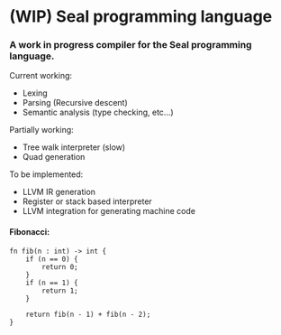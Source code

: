 # (WIP) Seal programming language

### A work in progress compiler for the Seal programming language.

Current working:

- Lexing
- Parsing (Recursive descent)
- Semantic analysis (type checking, etc...)

Partially working:

- Tree walk interpreter (slow)
- Quad generation

To be implemented:

- LLVM IR generation
- Register or stack based interpreter
- LLVM integration for generating machine code

#### Fibonacci:

```
fn fib(n : int) -> int {
    if (n == 0) {
        return 0;
    }
    if (n == 1) {
        return 1;
    }

    return fib(n - 1) + fib(n - 2);
}

```
